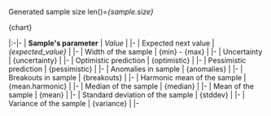 
Generated sample size len()=*{sample.size}*

{chart}

|:-|-
| **Sample's parameter** | *Value* |
|-
| Expected next value | *{expected_value}* |
|-
| Width of the sample | {min} - {max} |
|-
| Uncertainty | {uncertainty} |
|-
| Optimistic prediction | {optimistic} |
|-
| Pessimistic prediction | {pessimistic} |
|-
| Anomalies in sample | {anomalies} |
|-
| Breakouts in sample | {breakouts} |
|-
| Harmonic mean of the sample | {mean.harmonic} |
|-
| Median of the sample | {median} |
|-
| Mean of the sample | {mean} |
|-
| Standard deviation of the sample | {stddev} |
|-
| Variance of the sample | {variance} |
|-
